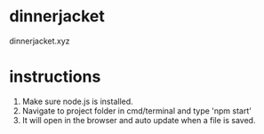 # dinnerjacket
dinnerjacket.xyz

# instructions
1. Make sure node.js is installed. <br/>
2. Navigate to project folder in cmd/terminal and type 'npm start' <br/>
3. It will open in the browser and auto update when a file is saved.
